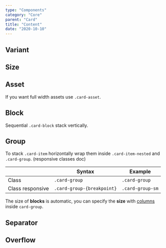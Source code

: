 ```yaml
---
type: "Components"
category: "Core"
parent: "Card"
title: "Content"
date: "2020-10-10"
---
```


## Variant

<demo>
  <demovanilla src="vanilla/components/core/card/variant">
  </demovanilla>
</demo>

## Size

<demo>
  <demovanilla src="vanilla/components/core/card/size">
  </demovanilla>
</demo>

## Asset

If you want full width assets use `.card-asset`.

<demo>
  <demovanilla src="vanilla/components/core/card/asset">
  </demovanilla>
</demo>

## Block

Sequential `.card-block` stack vertically.

<demo>
  <demovanilla src="vanilla/components/core/card/block">
  </demovanilla>
</demo>

## Group

To stack `.card-item` horizontally wrap them inside `.card-item-nested` and `.card-group`.
(responsive classes doc)

<div class="table-scroll">

|                         | Syntax                                    | Example                       |
| ----------------------- | ----------------------------------------- | ----------------------------- |
| Class                   | `.card-group`                           | `.card-group`                      |
| Class responsive        | `.card-group-{breakpoint}`              | `.card-group-sm`                   |

</div>

<demo>
  <demovanilla src="vanilla/components/core/card/group">
  </demovanilla>
</demo>

The size of **blocks** is automatic, you can specify the **size** with [columns](/components/core/column) inside `card-group`.

<demo>
  <demovanilla src="vanilla/components/core/card/group-block">
  </demovanilla>
</demo>

## Separator

<demo>
  <demovanilla src="vanilla/components/core/card/separator">
  </demovanilla>
</demo>

## Overflow

<demo>
  <demovanilla src="vanilla/components/core/card/overflow-y">
  </demovanilla>
</demo>

